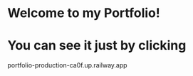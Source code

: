 # Welcome to my Portfolio!

# You can see it just by clicking
portfolio-production-ca0f.up.railway.app
